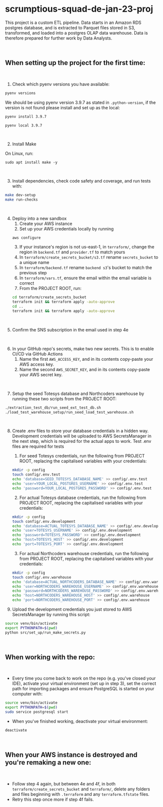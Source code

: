# scrumptious-squad-de-jan-23-proj

This project is a custom ETL pipeline. Data starts in an Amazon RDS postgres database, and is extracted to Parquet files stored in S3, transformed, and loaded into a postgres OLAP data warehouse. Data is therefore prepared for further work by Data Analysts.

<br />

## When setting up the project for the first time:

<br />

1. Check which pyenv versions you have available:
```sh
pyenv versions
```
We should be using pyenv version 3.9.7 as stated in `.python-version`, if 
the version is not found please install and set up as the local:
```sh
pyenv install 3.9.7
```
```sh
pyenv local 3.9.7
```

<br />

2. Install Make

On Linux, run:
```
sudo apt install make -y
```

<br />

3. Install dependencies, check code safety and coverage, and run tests with:
```sh
make dev-setup
make run-checks
```

<br />

4. Deploy into a new sandbox
    1. Create your AWS instance
    2. Set up your AWS credentials locally by running 
    ```
    aws configure
    ```
    3. If your instance's region is not us-east-1, in `terraform/`, change the region in `backend.tf` and `provider.tf` to match yours
    4. In `terraform/create_secrets_bucket/s3.tf` rename `secrets_bucket` to a unique name
    5. In `terraform/backend.tf` rename `backend s3`'s bucket to match the previous step
    6. In `terraform/vars.tf`, ensure the email within the email variable is correct
    7. From the PROJECT ROOT, run:
    ```sh
    cd terraform/create_secrets_bucket
    terraform init && terraform apply -auto-approve
    cd ..
    terraform init && terraform apply -auto-approve
    ```

<br />

5. Confirm the SNS subscription in the email used in step 4e

<br />

6. In your GitHub repo's secrets, make two new secrets. This is to enable CI/CD via GitHub Actions
    1. Name the first `AWS_ACCESS_KEY`, and in its contents copy-paste your AWS access key.
    2. Name the second `AWS_SECRET_KEY`, and in its contents copy-paste your AWS secret key.

<br />

7. Setup the seed Totesys database and Northcoders warehouse by running these two scripts from the PROJECT ROOT:
```sh
./extraction_test_db/run_seed_ext_test_db.sh
./load_test_warehouse_setup/run_seed_load_test_warehouse.sh
```

<br />

8. Create .env files to store your database credentials in a hidden way. Development credentials will be uploaded to AWS SecretsManager in the next step, which is required for the actual apps to work. Test .env files are required for tests
    1. For seed Totesys credentials, run the following from PROJECT ROOT, replacing the capitalised variables with your credentials:
    ```sh
    mkdir -p config
    touch config/.env.test
    echo 'database=SEED_TOTESYS_DATABASE_NAME' >> config/.env.test
    echo 'user=YOUR_LOCAL_POSTGRES_USERNAME' >> config/.env.test
    echo 'password=YOUR_LOCAL_POSTGRES_PASSWORD' >> config/.env.test

    ```
    2. For actual Totesys database credentials, run the following from PROJECT ROOT, replacing the capitalised variables with your credentials:
    ```sh
    mkdir -p config
    touch config/.env.development
    echo 'database=ACTUAL_TOTESYS_DATABASE_NAME' >> config/.env.development
    echo 'user=TOTESYS_USERNAME' >> config/.env.development
    echo 'password=TOTESYS_PASSWORD' >> config/.env.development
    echo 'host=TOTESYS_HOST' >> config/.env.development
    echo 'port=TOTESYS_PORT' >> config/.env.development

    ```
    3. For actual Northcoders warehouse credentials, run the following from PROJECT ROOT, replacing the capitalised variables with your credentials:
    ```sh
    mkdir -p config
    touch config/.env.warehouse
    echo 'database=ACTUAL_NORTHCODERS_DATABASE_NAME' >> config/.env.warehouse
    echo 'user=NORTHCODERS_WAREHOUSE_USERNAME' >> config/.env.warehouse
    echo 'password=NORTHCODERS_WAREHOUSE_PASSWORD' >> config/.env.warehouse
    echo 'host=NORTHCODERS_WAREHOUSE_HOST' >> config/.env.warehouse
    echo 'port=NORTHCODERS_WAREHOUSE_PORT' >> config/.env.warehouse
    
    ```

9. Upload the development credentials you just stored to AWS SecretsManager by running this script:
```sh
source venv/bin/activate
export PYTHONPATH=$(pwd)
python src/set_up/run_make_secrets.py
```

<br />

## When working with the repo:

<br />

- Every time you come back to work on the repo (e.g. you've closed your IDE), activate your virtual environment (set up in step 3), set the correct path for importing packages and ensure PostgreSQL is started on your computer with:
```sh
source venv/bin/activate
export PYTHONPATH=$(pwd)
sudo service postgresql start
```

- When you've finished working, deactivate your virtual environment:
```sh
deactivate
```

<br />

## When your AWS instance is destroyed and you're remaking a new one:

<br />

- Follow step 4 again, but between 4e and 4f, in both `terraform/create_secrets_bucket` and `terraform/`,
delete any folders and files beginning with `.terraform` and any `terraform.tfstate` files.
- Retry this step once more if step 4f fails.
